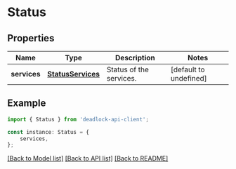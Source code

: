 # Status


## Properties

Name | Type | Description | Notes
------------ | ------------- | ------------- | -------------
**services** | [**StatusServices**](StatusServices.md) | Status of the services. | [default to undefined]

## Example

```typescript
import { Status } from 'deadlock-api-client';

const instance: Status = {
    services,
};
```

[[Back to Model list]](../README.md#documentation-for-models) [[Back to API list]](../README.md#documentation-for-api-endpoints) [[Back to README]](../README.md)
